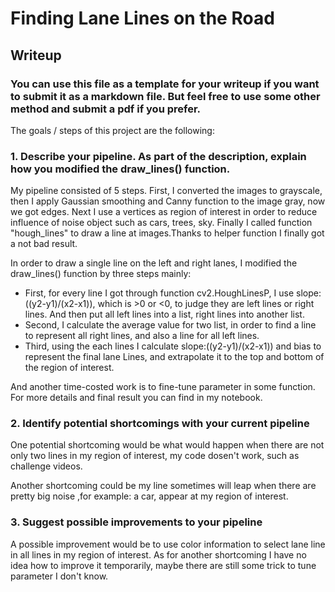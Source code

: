 # **Finding Lane Lines on the Road** 
 
## Writeup
 
 ### You can use this file as a template for your writeup if you want to submit it as a markdown file. But feel free to use some other method and submit a pdf if you prefer.

The goals / steps of this project are the following:
 
 ### 1. Describe your pipeline. As part of the description, explain how you modified the draw_lines() function.
 
My pipeline consisted of 5 steps. First, I converted the images to grayscale, then I apply Gaussian smoothing and Canny function to the image gray, now we got edges. Next I use a vertices as region of interest in order to reduce influence of noise object such as cars, trees, sky. Finally I called function "hough_lines" to draw a line at images.Thanks to helper function I finally got a not bad result.

In order to draw a single line on the left and right lanes, I modified the draw_lines() function by three steps mainly:
* First, for every line I got through function cv2.HoughLinesP, I use slope:((y2-y1)/(x2-x1)), which is >0 or <0, to judge they are left lines or right lines. And then put all left lines into a list, right lines into another list.
* Second, I calculate the average value for two list, in order to find a line to represent all right lines, and also a line for all left lines.
* Third, using the each lines I calculate slope:((y2-y1)/(x2-x1)) and bias to represent the final lane Lines, and extrapolate it to the top and bottom of the region of interest.
 

And another time-costed work is to fine-tune parameter in some function. For more details and final result you can find in my notebook.
 
 
 ### 2. Identify potential shortcomings with your current pipeline
 
One potential shortcoming would be what would happen when there are not only two lines in my region of interest, my code dosen't work, such as challenge videos.
 
Another shortcoming could be my line sometimes will leap when there are pretty big noise ,for example: a car, appear at my region of interest.
 
 
 ### 3. Suggest possible improvements to your pipeline

A possible improvement would be to use color information to select lane line in all lines in my region of interest. As for another shortcoming I have no idea how to improve it temporarily, maybe there are still some trick to tune parameter I don't know.
